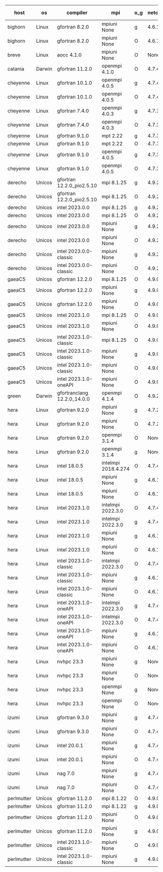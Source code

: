 

| host     | os       | compiler                              | mpi                      | o_g        | netcdf        | build       | u_pass          | u_fail          | s_pass            | s_fail            | e_pass             | e_fail             | nuopc_pass       | nuopc_fail       | artifacts link          |
|----------|----------|---------------------------------------|--------------------------|------------|---------------|-------------|-----------------|-----------------|-------------------|-------------------|--------------------|--------------------|------------------|------------------|-------------------------|
| bighorn | Linux | gfortran 8.2.0 | mpiuni None  | g | 4.6.1  | PASS | 12423 | 0 | 8 | 0 | 44 | 0 | None | None | <a href="https://github.com/esmf-org/esmf-test-artifacts/tree/26e3b59fa9c8f99b9b26030230178403b64bcfba/develop/gfortran/8.2.0/g/mpiuni/None" target="_blank">26e3b59</a> | 
| bighorn | Linux | gfortran 8.2.0 | mpiuni None  | O | 4.6.1  | PASS | 12423 | 0 | 8 | 0 | 44 | 0 | None | None | <a href="https://github.com/esmf-org/esmf-test-artifacts/tree/563f4693390b8d4a4061f8759285162cf82aff13/develop/gfortran/8.2.0/O/mpiuni/None" target="_blank">563f469</a> | 
| breve | Linux | aocc 4.1.0 | mpiuni None  | O | None  | PASS | None | None | None | None | None | None | None | None | <a href="https://github.com/esmf-org/esmf-test-artifacts/tree/c99f75f8dffebaf10910848dda7c0cfc63bdc414/develop/aocc/4.1.0/O/mpiuni/None" target="_blank">c99f75f</a> | 
| catania | Darwin | gfortran 11.2.0 | openmpi 4.1.0  | O | 4.7.4  | PASS | 14088 | 3 | 49 | 0 | 81 | 0 | 47 | 0 | <a href="https://github.com/esmf-org/esmf-test-artifacts/tree/65cde7069ab5aa698e50c477fdf9bec17613be97/develop/gfortran/11.2.0/O/openmpi/4.1.0" target="_blank">65cde70</a> | 
| cheyenne | Linux | gfortran 10.1.0 | openmpi 4.0.5  | g | 4.7.4  | PASS | None | None | None | None | None | None | None | None | <a href="https://github.com/esmf-org/esmf-test-artifacts/tree/73e42d8bfe54fa1eedf969ff198255418a186e33/develop/gfortran/10.1.0/g/openmpi/4.0.5" target="_blank">73e42d8</a> | 
| cheyenne | Linux | gfortran 10.1.0 | openmpi 4.0.5  | O | 4.7.4  | PASS | None | None | None | None | None | None | None | None | <a href="https://github.com/esmf-org/esmf-test-artifacts/tree/e0382dea9fe324cd8373ce4ce75842ef725e6b77/develop/gfortran/10.1.0/O/openmpi/4.0.5" target="_blank">e0382de</a> | 
| cheyenne | Linux | gfortran 7.4.0 | openmpi 4.0.3  | g | 4.7.3  | PASS | None | None | None | None | None | None | None | None | <a href="https://github.com/esmf-org/esmf-test-artifacts/tree/87558a5d032e5ec0a95224d03dd06cd4a43da0e8/develop/gfortran/7.4.0/g/openmpi/4.0.3" target="_blank">87558a5</a> | 
| cheyenne | Linux | gfortran 7.4.0 | openmpi 4.0.3  | O | 4.7.3  | PASS | None | None | None | None | None | None | None | None | <a href="https://github.com/esmf-org/esmf-test-artifacts/tree/ea5522db4a8ee7c8ab0c566ed708b07bd6c75527/develop/gfortran/7.4.0/O/openmpi/4.0.3" target="_blank">ea5522d</a> | 
| cheyenne | Linux | gfortran 9.1.0 | mpt 2.22  | g | 4.7.3  | PASS | None | None | None | None | None | None | None | None | <a href="https://github.com/esmf-org/esmf-test-artifacts/tree/f1e9008748f46d705b08ce4f173a34aaa9b3399d/develop/gfortran/9.1.0/g/mpt/2.22" target="_blank">f1e9008</a> | 
| cheyenne | Linux | gfortran 9.1.0 | mpt 2.22  | O | 4.7.3  | PASS | None | None | None | None | None | None | None | None | <a href="https://github.com/esmf-org/esmf-test-artifacts/tree/df324803ac9e84b1a2ef4b98fc8d949a5757f47b/develop/gfortran/9.1.0/O/mpt/2.22" target="_blank">df32480</a> | 
| cheyenne | Linux | gfortran 9.1.0 | openmpi 4.0.5  | g | 4.7.3  | PASS | None | None | None | None | None | None | None | None | <a href="https://github.com/esmf-org/esmf-test-artifacts/tree/73ea98f0708fc0b175ba84a670db9b8d19c7f602/develop/gfortran/9.1.0/g/openmpi/4.0.5" target="_blank">73ea98f</a> | 
| cheyenne | Linux | gfortran 9.1.0 | openmpi 4.0.5  | O | 4.7.3  | PASS | None | None | None | None | None | None | None | None | <a href="https://github.com/esmf-org/esmf-test-artifacts/tree/c28d24bbdef65cda45639596970fcb6ac6869f51/develop/gfortran/9.1.0/O/openmpi/4.0.5" target="_blank">c28d24b</a> | 
| derecho | Unicos | gfortran 12.2.0_pio2.5.10 | mpi 8.1.25  | g | 4.9.2  | PASS | 14091 | 0 | 49 | 0 | 81 | 0 | 47 | 0 | <a href="https://github.com/esmf-org/esmf-test-artifacts/tree/ea366af65a846f7d9822ba739303eb06acda0f4c/develop/gfortran/12.2.0_pio2.5.10/g/mpi/8.1.25" target="_blank">ea366af</a> | 
| derecho | Unicos | gfortran 12.2.0_pio2.5.10 | mpi 8.1.25  | O | 4.9.2  | PASS | 14091 | 0 | 49 | 0 | 81 | 0 | 47 | 0 | <a href="https://github.com/esmf-org/esmf-test-artifacts/tree/77af8bdc67cc1e22da0d872b1c7b430b0159bc0f/develop/gfortran/12.2.0_pio2.5.10/O/mpi/8.1.25" target="_blank">77af8bd</a> | 
| derecho | Unicos | intel 2023.0.0 | mpi 8.1.25  | g | 4.9.2  | PASS | 14091 | 0 | 49 | 0 | 81 | 0 | 47 | 0 | <a href="https://github.com/esmf-org/esmf-test-artifacts/tree/ce7615958c10719b6b6ee8c8ce684fa241dcf979/develop/intel/2023.0.0/g/mpi/8.1.25" target="_blank">ce76159</a> | 
| derecho | Unicos | intel 2023.0.0 | mpi 8.1.25  | O | 4.9.2  | PASS | 14091 | 0 | 49 | 0 | 81 | 0 | 47 | 0 | <a href="https://github.com/esmf-org/esmf-test-artifacts/tree/4cde4dbae2538b52ccb0048a19d7d7ddd072dd65/develop/intel/2023.0.0/O/mpi/8.1.25" target="_blank">4cde4db</a> | 
| derecho | Unicos | intel 2023.0.0 | mpiuni None  | g | 4.9.2  | PASS | 12423 | 0 | 8 | 0 | 44 | 0 | None | None | <a href="https://github.com/esmf-org/esmf-test-artifacts/tree/52c76e8663bf37f556c6028ed6e21643cf691aad/develop/intel/2023.0.0/g/mpiuni/None" target="_blank">52c76e8</a> | 
| derecho | Unicos | intel 2023.0.0 | mpiuni None  | O | 4.9.2  | PASS | 12423 | 0 | 8 | 0 | 44 | 0 | None | None | <a href="https://github.com/esmf-org/esmf-test-artifacts/tree/f84e1ef802839acbd911d8c11728115724082d0f/develop/intel/2023.0.0/O/mpiuni/None" target="_blank">f84e1ef</a> | 
| derecho | Unicos | intel 2023.0.0-classic | mpiuni None  | g | 4.9.2  | PASS | 12423 | 0 | 8 | 0 | 44 | 0 | None | None | <a href="https://github.com/esmf-org/esmf-test-artifacts/tree/03d25bb286d677bef056abb06a2df222a2053844/develop/intel/2023.0.0-classic/g/mpiuni/None" target="_blank">03d25bb</a> | 
| derecho | Unicos | intel 2023.0.0-classic | mpiuni None  | O | 4.9.2  | PASS | 12423 | 0 | 8 | 0 | 44 | 0 | None | None | <a href="https://github.com/esmf-org/esmf-test-artifacts/tree/4fcbf9726700885a9d48809ccabec062ba1fcb1d/develop/intel/2023.0.0-classic/O/mpiuni/None" target="_blank">4fcbf97</a> | 
| gaeaC5 | Unicos | gfortran 12.2.0 | mpi 8.1.25  | O | 4.9.0  | PASS | None | None | None | None | None | None | None | None | <a href="https://github.com/esmf-org/esmf-test-artifacts/tree/87374854aa00ea869b3ce4b85f95273b32e2413d/develop/gfortran/12.2.0/O/mpi/8.1.25" target="_blank">8737485</a> | 
| gaeaC5 | Unicos | gfortran 12.2.0 | mpiuni None  | g | 4.9.0  | PASS | None | None | None | None | None | None | None | None | <a href="https://github.com/esmf-org/esmf-test-artifacts/tree/2c28a5fb4a80db715e5bfed5abc211ca8d1c6bbb/develop/gfortran/12.2.0/g/mpiuni/None" target="_blank">2c28a5f</a> | 
| gaeaC5 | Unicos | gfortran 12.2.0 | mpiuni None  | O | 4.9.0  | PASS | 12423 | 0 | 8 | 0 | 44 | 0 | None | None | <a href="https://github.com/esmf-org/esmf-test-artifacts/tree/a5bd6786f7c541b4ebdc121777ba13f9e5a6b5cb/develop/gfortran/12.2.0/O/mpiuni/None" target="_blank">a5bd678</a> | 
| gaeaC5 | Unicos | intel 2023.1.0 | mpi 8.1.25  | O | 4.9.0  | PASS | None | None | None | None | None | None | None | None | <a href="https://github.com/esmf-org/esmf-test-artifacts/tree/a0d41184dc0d638c610c413a7ea9a4f17c6d42c6/develop/intel/2023.1.0/O/mpi/8.1.25" target="_blank">a0d4118</a> | 
| gaeaC5 | Unicos | intel 2023.1.0 | mpiuni None  | O | 4.9.0  | PASS | 12423 | 0 | 8 | 0 | 44 | 0 | None | None | <a href="https://github.com/esmf-org/esmf-test-artifacts/tree/533b86c8aca5134d7c456e25d7dbaeae9c8dfac5/develop/intel/2023.1.0/O/mpiuni/None" target="_blank">533b86c</a> | 
| gaeaC5 | Unicos | intel 2023.1.0-classic | mpi 8.1.25  | O | 4.9.0  | PASS | None | None | None | None | None | None | None | None | <a href="https://github.com/esmf-org/esmf-test-artifacts/tree/6397e05850e8cac8daa034dba68f015bb2f59ea4/develop/intel/2023.1.0-classic/O/mpi/8.1.25" target="_blank">6397e05</a> | 
| gaeaC5 | Unicos | intel 2023.1.0-classic | mpiuni None  | g | 4.9.0  | PASS | None | None | None | None | None | None | None | None | <a href="https://github.com/esmf-org/esmf-test-artifacts/tree/bb7ab7d0e2127858b43ceae6a98b066f0283dba8/develop/intel/2023.1.0-classic/g/mpiuni/None" target="_blank">bb7ab7d</a> | 
| gaeaC5 | Unicos | intel 2023.1.0-classic | mpiuni None  | O | 4.9.0  | PASS | 12423 | 0 | 8 | 0 | 44 | 0 | None | None | <a href="https://github.com/esmf-org/esmf-test-artifacts/tree/b4dbb28c1215bd68bbeeb02ffeb26f862e6c0778/develop/intel/2023.1.0-classic/O/mpiuni/None" target="_blank">b4dbb28</a> | 
| gaeaC5 | Unicos | intel 2023.1.0-oneAPI | mpiuni None  | O | 4.9.0  | PASS | 12423 | 0 | 8 | 0 | 44 | 0 | None | None | <a href="https://github.com/esmf-org/esmf-test-artifacts/tree/9545c065aba77be71634b88dc66c84ecbc95e925/develop/intel/2023.1.0-oneAPI/O/mpiuni/None" target="_blank">9545c06</a> | 
| green | Darwin | gfortranclang 12.2.0_14.0.0 | openmpi 4.1.4  | O | 4.9.2  | PASS | 14091 | 0 | 49 | 0 | 81 | 0 | 47 | 0 | <a href="https://github.com/esmf-org/esmf-test-artifacts/tree/b79c5e5ff8f8fefdaf3dbee6161d2129682fac77/develop/gfortranclang/12.2.0_14.0.0/O/openmpi/4.1.4" target="_blank">b79c5e5</a> | 
| hera | Linux | gfortran 9.2.0 | mpiuni None  | g | 4.7.2  | PASS | 12423 | 0 | 8 | 0 | 44 | 0 | None | None | <a href="https://github.com/esmf-org/esmf-test-artifacts/tree/b1f9d1c686a5d5ff11ed41d454f4dca0186514cf/develop/gfortran/9.2.0/g/mpiuni/None" target="_blank">b1f9d1c</a> | 
| hera | Linux | gfortran 9.2.0 | mpiuni None  | O | 4.7.2  | PASS | 12423 | 0 | 8 | 0 | 44 | 0 | None | None | <a href="https://github.com/esmf-org/esmf-test-artifacts/tree/7299c8d0a62d7554fedbff3ebaf922682c4a1eb0/develop/gfortran/9.2.0/O/mpiuni/None" target="_blank">7299c8d</a> | 
| hera | Linux | gfortran 9.2.0 | openmpi 3.1.4  | O | None  | PASS | None | None | None | None | None | None | None | None | <a href="https://github.com/esmf-org/esmf-test-artifacts/tree/aee5c6f719732edc83687aed5fc94ca63d17a7c4/develop/gfortran/9.2.0/O/openmpi/3.1.4" target="_blank">aee5c6f</a> | 
| hera | Linux | gfortran 9.2.0 | openmpi 3.1.4  | g | None  | PASS | 14091 | 0 | 49 | 0 | 81 | 0 | 47 | 0 | <a href="https://github.com/esmf-org/esmf-test-artifacts/tree/a68a2cf9739f8f5419ec87f3c196d89107e6a4ce/develop/gfortran/9.2.0/g/openmpi/3.1.4" target="_blank">a68a2cf</a> | 
| hera | Linux | intel 18.0.5 | intelmpi 2018.4.274  | O | 4.7.4  | PASS | None | None | None | None | None | None | None | None | <a href="https://github.com/esmf-org/esmf-test-artifacts/tree/67d91614051de1a92816169c4e2c9ff015160615/develop/intel/18.0.5/O/intelmpi/2018.4.274" target="_blank">67d9161</a> | 
| hera | Linux | intel 18.0.5 | mpiuni None  | g | 4.6.1  | PASS | None | None | None | None | None | None | None | None | <a href="https://github.com/esmf-org/esmf-test-artifacts/tree/f97a4351e04b318cfc1afdd6d865e87d41a99e8b/develop/intel/18.0.5/g/mpiuni/None" target="_blank">f97a435</a> | 
| hera | Linux | intel 18.0.5 | mpiuni None  | O | 4.6.1  | PASS | 12423 | 0 | 8 | 0 | 44 | 0 | None | None | <a href="https://github.com/esmf-org/esmf-test-artifacts/tree/6519ca9290cb979dd0a0e210cf96c2214ea66e2d/develop/intel/18.0.5/O/mpiuni/None" target="_blank">6519ca9</a> | 
| hera | Linux | intel 2023.1.0 | intelmpi 2022.3.0  | O | 4.7.4  | PASS | 14091 | 0 | 49 | 0 | 81 | 0 | 47 | 0 | <a href="https://github.com/esmf-org/esmf-test-artifacts/tree/81f1dba5c2181d4f5bc559496789286a8e953973/develop/intel/2023.1.0/O/intelmpi/2022.3.0" target="_blank">81f1dba</a> | 
| hera | Linux | intel 2023.1.0 | intelmpi 2022.3.0  | g | 4.7.4  | PASS | None | None | None | None | None | None | None | None | <a href="https://github.com/esmf-org/esmf-test-artifacts/tree/eb4f2019f660c05115d62a0365d8c2fa0bcecd13/develop/intel/2023.1.0/g/intelmpi/2022.3.0" target="_blank">eb4f201</a> | 
| hera | Linux | intel 2023.1.0 | mpiuni None  | g | 4.6.1  | PASS | 12423 | 0 | 8 | 0 | 44 | 0 | None | None | <a href="https://github.com/esmf-org/esmf-test-artifacts/tree/41446fce502623d7b4dd783f001720e6b8611ab5/develop/intel/2023.1.0/g/mpiuni/None" target="_blank">41446fc</a> | 
| hera | Linux | intel 2023.1.0 | mpiuni None  | O | 4.6.1  | PASS | 12423 | 0 | 8 | 0 | 44 | 0 | None | None | <a href="https://github.com/esmf-org/esmf-test-artifacts/tree/a7bbd2344ca2cd1e55ab93c1d39131c57b0f7fdf/develop/intel/2023.1.0/O/mpiuni/None" target="_blank">a7bbd23</a> | 
| hera | Linux | intel 2023.1.0-classic | intelmpi 2022.3.0  | O | 4.7.4  | PASS | None | None | None | None | None | None | None | None | <a href="https://github.com/esmf-org/esmf-test-artifacts/tree/9b3b80307ea5787e5f6cd0d79502ebb13e48795b/develop/intel/2023.1.0-classic/O/intelmpi/2022.3.0" target="_blank">9b3b803</a> | 
| hera | Linux | intel 2023.1.0-classic | mpiuni None  | g | 4.6.1  | PASS | 12423 | 0 | 8 | 0 | 44 | 0 | None | None | <a href="https://github.com/esmf-org/esmf-test-artifacts/tree/ac28d435810527f4880af98c2962a64a619fa303/develop/intel/2023.1.0-classic/g/mpiuni/None" target="_blank">ac28d43</a> | 
| hera | Linux | intel 2023.1.0-classic | mpiuni None  | O | 4.6.1  | PASS | None | None | None | None | None | None | None | None | <a href="https://github.com/esmf-org/esmf-test-artifacts/tree/a00e07cc52d54318a64c1353779c03ce8efec076/develop/intel/2023.1.0-classic/O/mpiuni/None" target="_blank">a00e07c</a> | 
| hera | Linux | intel 2023.1.0-oneAPI | intelmpi 2022.3.0  | g | 4.7.4  | PASS | None | None | None | None | None | None | None | None | <a href="https://github.com/esmf-org/esmf-test-artifacts/tree/2cc306eed01ad6c6650417b5fa9e2e579222b902/develop/intel/2023.1.0-oneAPI/g/intelmpi/2022.3.0" target="_blank">2cc306e</a> | 
| hera | Linux | intel 2023.1.0-oneAPI | intelmpi 2022.3.0  | O | 4.7.4  | FAIL | None | None | None | None | None | None | None | None | <a href="https://github.com/esmf-org/esmf-test-artifacts/tree/90c62c0bd1de143a163915752b5b9f80c9c5ef97/develop/intel/2023.1.0-oneAPI/O/intelmpi/2022.3.0" target="_blank">90c62c0</a> | 
| hera | Linux | intel 2023.1.0-oneAPI | mpiuni None  | g | 4.6.1  | PASS | 12423 | 0 | 8 | 0 | 44 | 0 | None | None | <a href="https://github.com/esmf-org/esmf-test-artifacts/tree/1723f6ffc43895ede7d44ff3857fca93ea0bdf4e/develop/intel/2023.1.0-oneAPI/g/mpiuni/None" target="_blank">1723f6f</a> | 
| hera | Linux | intel 2023.1.0-oneAPI | mpiuni None  | O | 4.6.1  | FAIL | None | None | None | None | None | None | None | None | <a href="https://github.com/esmf-org/esmf-test-artifacts/tree/f37242238b28aac9b20593d6ed0f7e80e026f062/develop/intel/2023.1.0-oneAPI/O/mpiuni/None" target="_blank">f372422</a> | 
| hera | Linux | nvhpc 23.3 | mpiuni None  | g | None  | PASS | None | None | None | None | None | None | None | None | <a href="https://github.com/esmf-org/esmf-test-artifacts/tree/ace67ebd2012f1b1b136361f4f905e4116f505a1/develop/nvhpc/23.3/g/mpiuni/None" target="_blank">ace67eb</a> | 
| hera | Linux | nvhpc 23.3 | mpiuni None  | O | None  | PASS | None | None | None | None | None | None | None | None | <a href="https://github.com/esmf-org/esmf-test-artifacts/tree/754d93f9f270008a0a951f257d9e216ce76b4b31/develop/nvhpc/23.3/O/mpiuni/None" target="_blank">754d93f</a> | 
| hera | Linux | nvhpc 23.3 | openmpi None  | g | None  | PASS | None | None | None | None | None | None | None | None | <a href="https://github.com/esmf-org/esmf-test-artifacts/tree/574ec43f307e435cb0a4f5e4fb429945cc893d2e/develop/nvhpc/23.3/g/openmpi/None" target="_blank">574ec43</a> | 
| hera | Linux | nvhpc 23.3 | openmpi None  | O | None  | PASS | None | None | None | None | None | None | None | None | <a href="https://github.com/esmf-org/esmf-test-artifacts/tree/1f71c1dd86ddf823c977cc4d165a81cb2932cf32/develop/nvhpc/23.3/O/openmpi/None" target="_blank">1f71c1d</a> | 
| izumi | Linux | gfortran 9.3.0 | mpiuni None  | g | 4.7.4  | PASS | 12423 | 0 | 8 | 0 | 44 | 0 | None | None | <a href="https://github.com/esmf-org/esmf-test-artifacts/tree/b8bec1de29d594308ccb9d10cf05f88dc48e34b0/develop/gfortran/9.3.0/g/mpiuni/None" target="_blank">b8bec1d</a> | 
| izumi | Linux | gfortran 9.3.0 | mpiuni None  | O | 4.7.4  | PASS | 12423 | 0 | 8 | 0 | 44 | 0 | None | None | <a href="https://github.com/esmf-org/esmf-test-artifacts/tree/6c3842d40684cf4f7347043a5d42a83bc8a999d1/develop/gfortran/9.3.0/O/mpiuni/None" target="_blank">6c3842d</a> | 
| izumi | Linux | intel 20.0.1 | mpiuni None  | g | 4.7.4  | PASS | None | None | None | None | None | None | None | None | <a href="https://github.com/esmf-org/esmf-test-artifacts/tree/b41c09fdd0c7f65cb64f1e15638efe54de1d0d05/develop/intel/20.0.1/g/mpiuni/None" target="_blank">b41c09f</a> | 
| izumi | Linux | intel 20.0.1 | mpiuni None  | O | 4.7.4  | PASS | 12423 | 0 | 8 | 0 | 44 | 0 | None | None | <a href="https://github.com/esmf-org/esmf-test-artifacts/tree/bd08b9d0eafa0f7d2e11d27fc499d4184c0971d9/develop/intel/20.0.1/O/mpiuni/None" target="_blank">bd08b9d</a> | 
| izumi | Linux | nag 7.0 | mpiuni None  | g | 4.7.4  | PASS | 12423 | 0 | 8 | 0 | 44 | 0 | None | None | <a href="https://github.com/esmf-org/esmf-test-artifacts/tree/0ead42c2cc96f0a07657bf9b11b965144e3cbff8/develop/nag/7.0/g/mpiuni/None" target="_blank">0ead42c</a> | 
| izumi | Linux | nag 7.0 | mpiuni None  | O | 4.7.4  | PASS | 12423 | 0 | 8 | 0 | 44 | 0 | None | None | <a href="https://github.com/esmf-org/esmf-test-artifacts/tree/4aa9e8b6c7884a1a77cdf6b60485440630c834e0/develop/nag/7.0/O/mpiuni/None" target="_blank">4aa9e8b</a> | 
| perlmutter | Unicos | gfortran 11.2.0 | mpi 8.1.22  | O | 4.9.0  | PASS | None | None | None | None | None | None | None | None | <a href="https://github.com/esmf-org/esmf-test-artifacts/tree/fa018c928a39901ddd19d8b982ad8b71cce11649/develop/gfortran/11.2.0/O/mpi/8.1.22" target="_blank">fa018c9</a> | 
| perlmutter | Unicos | gfortran 11.2.0 | mpi 8.1.22  | g | 4.9.0  | PASS | None | None | None | None | None | None | None | None | <a href="https://github.com/esmf-org/esmf-test-artifacts/tree/a7cc2b13fbd47336a66844e31b4d48fd28119b80/develop/gfortran/11.2.0/g/mpi/8.1.22" target="_blank">a7cc2b1</a> | 
| perlmutter | Unicos | gfortran 11.2.0 | mpiuni None  | O | 4.9.0  | PASS | None | None | None | None | None | None | None | None | <a href="https://github.com/esmf-org/esmf-test-artifacts/tree/541740a5bcb65b1875e59fff18500feedf7bbf26/develop/gfortran/11.2.0/O/mpiuni/None" target="_blank">541740a</a> | 
| perlmutter | Unicos | gfortran 11.2.0 | mpiuni None  | g | 4.9.0  | PASS | None | None | None | None | None | None | None | None | <a href="https://github.com/esmf-org/esmf-test-artifacts/tree/8eae227a0c8b5775b496b59e0b6bf7cd07a6c234/develop/gfortran/11.2.0/g/mpiuni/None" target="_blank">8eae227</a> | 
| perlmutter | Unicos | intel 2023.1.0-classic | mpiuni None  | O | 4.9.0  | PASS | None | None | None | None | None | None | None | None | <a href="https://github.com/esmf-org/esmf-test-artifacts/tree/3770fe3e96a29712330b45da5a7cdc30f75762ad/develop/intel/2023.1.0-classic/O/mpiuni/None" target="_blank">3770fe3</a> | 
| perlmutter | Unicos | intel 2023.1.0-classic | mpiuni None  | g | 4.9.0  | PASS | None | None | None | None | None | None | None | None | <a href="https://github.com/esmf-org/esmf-test-artifacts/tree/134f83f896471b2c967f7d1105f510013ae6cdf3/develop/intel/2023.1.0-classic/g/mpiuni/None" target="_blank">134f83f</a> | 
